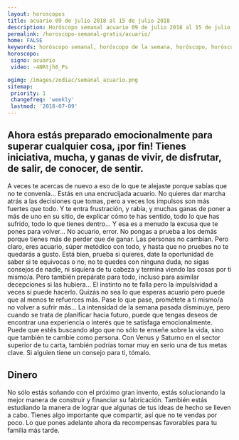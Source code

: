 ```yaml
---
layout: horoscopos
title: acuario 09 de julio 2018 al 15 de julio 2018 
description: Horóscopo semanal acuario 09 de julio 2018 al 15 de julio 2018. Ahora estás preparado emocionalmente para superar cualquier cosa, ¡por fin! Tienes iniciativa, mucha, y ganas de vivir, de disfrutar, de salir, de conocer, de sentir.
permalink: /horoscopo-semanal-gratis/acuario/
home: FALSE
keywords: horóscopo semanal, horóscopo de la semana, horóscopo, horóscopo gratis,horóscopos, horóscopo esperanza gracia, horoscopos acuario la semana, horóscopos gratis, Tarot, Astrologia, Zodíaco, acuario, horoscopo gratis, semanal
horoscopo:
 signo: acuario
 video: -4NRtjh6_Ps

ogimg: /images/zodiac/semanal_acuario.png
sitemap:
 priority: 1
 changefreq: 'weekly'
 lastmod: '2018-07-09'
---
```




## Ahora estás preparado emocionalmente para superar cualquier cosa, ¡por fin! Tienes iniciativa, mucha, y ganas de vivir, de disfrutar, de salir, de conocer, de sentir.

A veces te acercas de nuevo a eso de lo que te alejaste porque sabías que no te convenía… Estás en una encrucijada acuario. No quieres dar marcha atrás a las decisiones que tomas, pero a veces los impulsos son más fuertes que todo. Y te entra frustración, y rabia, y muchas ganas de poner a más de uno en su sitio, de explicar cómo te has sentido, todo lo que has sufrido, todo lo que tienes dentro… Y esa es a menudo la excusa que te pones para volver… No acuario, error. No pongas a prueba a los demás porque tienes más de perder que de ganar. Las personas no cambian. Pero claro, eres acuario, súper metódico con todo, y hasta que no pruebes no te quedarás a gusto. Está bien, prueba si quieres, date la oportunidad de saber si te equivocas o no, no te quedes con ninguna duda, no sigas consejos de nadie, ni siquiera de tu cabeza y termina viendo las cosas por ti mismo/a. Pero también prepárate para todo, incluso para asimilar decepciones si las hubiera… El instinto no te falla pero la impulsividad a veces sí puede hacerlo. Quizás no sea lo que esperas acuario pero puede que al menos te refuerces más. Pase lo que pase, prométete a ti mismo/a no volver a sufrir más…
La intensidad de la semana pasada disminuye, pero cuando se trata de planificar hacia futuro, puede que tengas deseos de encontrar una experiencia o interés que te satisfaga emocionalmente. Puede que estés buscando algo que no sólo te enseñe sobre la vida, sino que también te cambie como persona. Con Venus y Saturno en el sector superior de tu carta, también podrías tomar muy en serio una de tus metas clave. Si alguien tiene un consejo para ti, tómalo.

## Dinero

No sólo estás soñando con el próximo gran invento, estás solucionando la mejor manera de construir y financiar su fabricación. También estás estudiando la manera de lograr que algunas de tus ideas de hecho se lleven a cabo. Tienes algo importante que compartir, así que no te vendas por poco. Lo que pones adelante ahora da recompensas favorables para tu familia más tarde.